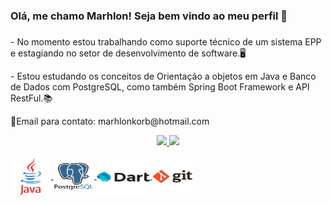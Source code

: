 ### Olá, me chamo Marhlon! Seja bem vindo ao meu perfil 👋

###
<p>- No momento estou trabalhando como suporte técnico de um sistema EPP e estagiando no setor de desenvolvimento de software.🖥️<p/>
<p>- Estou estudando os conceitos de Orientação a objetos em Java e Banco de Dados com PostgreSQL, como também Spring Boot Framework e API RestFul.📚<p/>
<p>📧Email para contato: marhlonkorb@hotmail.com

<div align = "center">
  <a href="https://github.com/marhlonkorb" target="_blank">
  <img height = "180em" src = "https://github-readme-stats.vercel.app/api?username=marhlonkorb&show_icons=true&theme=dark&include_all_commits=true&count_private=true" />
  <img height = "180em" src = "https://github-readme-stats.vercel.app/api/top-langs/?username=marhlonkorb&layout=compact&langs_count=7&theme=dark" />
</div>

  <div style = "display: inline_block"> <br>
  <img align = "center" alt = "java" height = "60" width = "65" src = "https://github.com/devicons/devicon/blob/master/icons/java/java-original-wordmark.svg">  
  <img align = "center" alt = "postgres" height = "45" width = "65" src = "https://github.com/devicons/devicon/blob/master/icons/postgresql/postgresql-original-wordmark.svg">
  <img align = "center" alt = "dart" height = "60" width = "85" src = "https://github.com/devicons/devicon/blob/master/icons/dart/dart-original-wordmark.svg">
  <img align = "center" alt = "git" height = "50" width = "65" src = "https://github.com/devicons/devicon/blob/master/icons/git/git-original-wordmark.svg"/>
</div>
  
 
